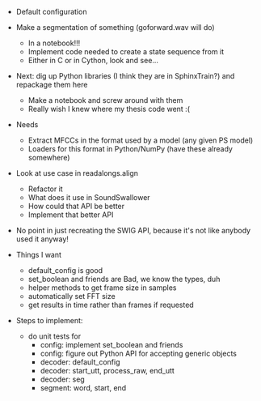 - Default configuration

- Make a segmentation of something (goforward.wav will do)
  - In a notebook!!!
  - Implement code needed to create a state sequence from it
  - Either in C or in Cython, look and see...

- Next: dig up Python libraries (I think they are in SphinxTrain?)
  and repackage them here
  - Make a notebook and screw around with them
  - Really wish I knew where my thesis code went :(


- Needs
  - Extract MFCCs in the format used by a model (any given PS model)
  - Loaders for this format in Python/NumPy (have these already somewhere)

- Look at use case in readalongs.align
  - Refactor it
  - What does it use in SoundSwallower
  - How could that API be better
  - Implement that better API
  
- No point in just recreating the SWIG API, because it's not like anybody used it anyway!

- Things I want
  - default_config is good
  - set_boolean and friends are Bad, we know the types, duh
  - helper methods to get frame size in samples
  - automatically set FFT size
  - get results in time rather than frames if requested

- Steps to implement:
  - do unit tests for
	- config: implement set_boolean and friends
	- config: figure out Python API for accepting generic objects
	- decoder: default\_config
	- decoder: start\_utt, process\_raw, end\_utt
	- decoder: seg
	- segment: word, start, end

